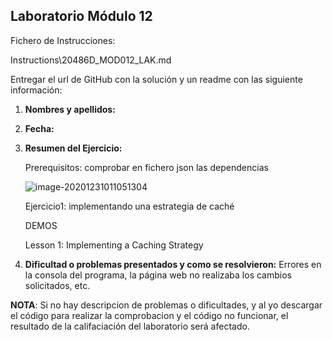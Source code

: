 ## Laboratorio Módulo 12

Fichero de Instrucciones: 

Instructions\20486D_MOD012_LAK.md



Entregar el url de GitHub con la solución y un readme con las siguiente información:

1. **Nombres y apellidos:**

2. **Fecha:**

3. **Resumen del Ejercicio:** 

   Prerequisitos: comprobar en fichero json las dependencias

   ![image-20201231011051304](C:\Users\jcarl\source\repos\CastilloGit\20486D\Tarea12\img\img1.PNG)

   

   Ejercicio1: implementando una estrategia de caché

   DEMOS

   Lesson 1: Implementing a Caching Strategy

   

4. **Dificultad o problemas presentados y como se resolvieron:** Errores en la consola del programa, la página web no realizaba los cambios solicitados, etc.

**NOTA**: Si no hay descripcion de problemas o dificultades, y al yo descargar el código para realizar la comprobacion y el código no funcionar, el resultado de la califaciación del laboratorio será afectado.

